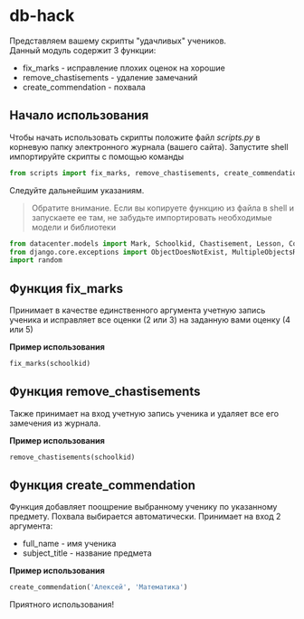 # db-hack
Представляем вашему скрипты "удачливых" учеников.  
Данный модуль содержит 3 функции:
 - fix_marks - исправление плохих оценок на хорошие
 - remove_chastisements - удаление замечаний
 - create_commendation - похвала


## Начало использования
Чтобы начать использовать скрипты положите файл *scripts.py* в корневую папку электронного журнала (вашего сайта). Запустите shell импортируйте скрипты с помощью команды
```python
from scripts import fix_marks, remove_chastisements, create_commendation
```
Следуйте дальнейшим указаниям.

>Обратите внимание. Если вы копируете функцию из файла в shell и запускаете ее там, не забудьте импортировать необходимые модели и библиотеки
```python
from datacenter.models import Mark, Schoolkid, Chastisement, Lesson, Commendation
from django.core.exceptions import ObjectDoesNotExist, MultipleObjectsReturned
import random
```

## Функция fix_marks
Принимает в качестве единственного аргумента учетную запись ученика и исправляет все оценки (2 или 3) на заданную вами оценку (4 или 5)

**Пример использования**
```python
fix_marks(schoolkid)
```

## Функция remove_chastisements
Также принимает на вход учетную запись ученика и удаляет все его замечения из журнала.

**Пример использования**
```python
remove_chastisements(schoolkid)
```

## Функция create_commendation
Функция добавляет поощрение выбранному ученику по указанному предмету. Похвала выбирается автоматически.
Принимает на вход 2 аргумента: 
- full_name - имя ученика
- subject_title - название предмета

**Пример использования**
```python
create_commendation('Алексей', 'Математика')
```

Приятного использования!